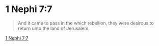 # 1 Nephi 7:7

> And it came to pass in the which rebellion, they were desirous to return unto the land of Jerusalem.

[1 Nephi 7:7](https://www.churchofjesuschrist.org/study/scriptures/bofm/1-ne/7?lang=eng&id=p7#p7)


